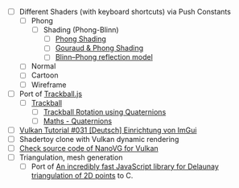 - [ ] Different Shaders (with keyboard shortcuts) via Push Constants
  - [ ] Phong
    - [ ] Shading (Phong-Blinn)
      - [ ] [Phong Shading](https://www.cs.toronto.edu/~jacobson/phong-demo/)
      - [ ] [Gouraud & Phong Shading](https://github.com/ruange/Gouraud-Shading-and-Phong-Shading)
      - [ ] [Blinn–Phong reflection model](https://en.wikipedia.org/wiki/Blinn%E2%80%93Phong_reflection_model)
  - [ ] Normal
  - [ ] Cartoon
  - [ ] Wireframe
- [ ] Port of [Trackball.js](https://github.com/rawify/Trackball.js)
  - [ ] [Trackball](https://github.com/syoyo/tinyobjloader-c/tree/master/examples/viewer)
    - [ ] [Trackball Rotation using Quaternions](https://www.xarg.org/2021/07/trackball-rotation-using-quaternions/)
    - [ ] [Maths - Quaternions](http://www.euclideanspace.com/maths/algebra/realNormedAlgebra/quaternions/index.htm)
- [ ] [Vulkan Tutorial #031 [Deutsch] Einrichtung von ImGui](https://www.youtube.com/watch?v=PmVAwbboAfI&list=PLStQc0GqppuXgs6do23v_HKRrR32gJMm3&index=32&pp=iAQB)
- [ ] Shadertoy clone with Vulkan dynamic rendering
- [ ] [Check source code of NanoVG for Vulkan](https://github.com/danilw/nanovg_vulkan)
- [ ] Triangulation, mesh generation
  - [ ] Port of [An incredibly fast JavaScript library for Delaunay triangulation of 2D points](https://github.com/mapbox/delaunator) to C.
